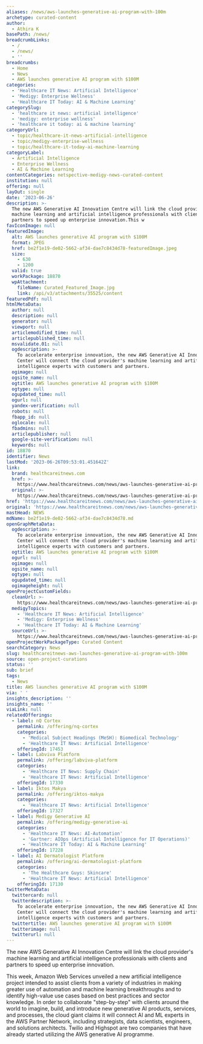 ```yaml
---
aliases: /news/aws-launches-generative-ai-program-with-100m
archetype: curated-content
author:
  - Athira K
basePath: /news/
breadcrumbLinks:
  - /
  - /news/
  - ''
breadcrumbs:
  - Home
  - News
  - AWS launches generative AI program with $100M
categories:
  - 'Healthcare IT News: Artificial Intelligence'
  - 'Medigy: Enterprise Wellness'
  - 'Healthcare IT Today: AI & Machine Learning'
categorySlug:
  - 'healthcare it news: artificial intelligence'
  - 'medigy: enterprise wellness'
  - 'healthcare it today: ai & machine learning'
categoryUrl:
  - topic/healthcare-it-news-artificial-intelligence
  - topic/medigy-enterprise-wellness
  - topic/healthcare-it-today-ai-machine-learning
categoryLabel:
  - Artificial Intelligence
  - Enterprise Wellness
  - AI & Machine Learning
contentCategories: netspective-medigy-news-curated-content
institution: null
offering: null
layOut: single
date: '2023-06-26'
description: >-
  The new AWS Generative AI Innovation Centre will link the cloud provider's
  machine learning and artificial intelligence professionals with clients and
  partners to speed up enterprise innovation.This w
favIconImage: null
featuredImage:
  alt: AWS launches generative AI program with $100M
  format: JPEG
  href: be2f1e19-de02-5662-af34-dae7c8434d78-featuredImage.jpeg
  size:
    - 630
    - 1200
  valid: true
  workPackage: 18870
  wpAttachment:
    fileName: Curated_Featured_Image.jpg
    link: /api/v3/attachments/35525/content
featuredPdf: null
htmlMetaData:
  author: null
  description: null
  generator: null
  viewport: null
  articlemodified_time: null
  articlepublished_time: null
  msvalidate.01: null
  ogdescription: >-
    To accelerate enterprise innovation, the new AWS Generative AI Innovation
    Center will connect the cloud provider's machine learning and artificial
    intelligence experts with customers and partners.
  ogimage: null
  ogsite_name: null
  ogtitle: AWS launches generative AI program with $100M
  ogtype: null
  ogupdated_time: null
  ogurl: null
  yandex-verification: null
  robots: null
  fbapp_id: null
  oglocale: null
  fbadmins: null
  articlepublisher: null
  google-site-verification: null
  keywords: null
id: 18870
identifier: News
lastMod: '2023-06-26T09:53:01.451642Z'
link:
  brand: healthcareitnews.com
  href: >-
    https://www.healthcareitnews.com/news/aws-launches-generative-ai-program-100m
  original: >-
    https://www.healthcareitnews.com/news/aws-launches-generative-ai-program-100m
href: 'https://www.healthcareitnews.com/news/aws-launches-generative-ai-program-100m'
original: 'https://www.healthcareitnews.com/news/aws-launches-generative-ai-program-100m'
mastHead: NEWS
mdName: be2f1e19-de02-5662-af34-dae7c8434d78.md
openGraphMetaData:
  ogdescription: >-
    To accelerate enterprise innovation, the new AWS Generative AI Innovation
    Center will connect the cloud provider's machine learning and artificial
    intelligence experts with customers and partners.
  ogtitle: AWS launches generative AI program with $100M
  ogurl: null
  ogimage: null
  ogsite_name: null
  ogtype: null
  ogupdated_time: null
  ogimageheight: null
openProjectCustomFields:
  cleanUrl: >-
    https://www.healthcareitnews.com/news/aws-launches-generative-ai-program-100m
  medigyTopics:
    - 'Healthcare IT News: Artificial Intelligence'
    - 'Medigy: Enterprise Wellness'
    - 'Healthcare IT Today: AI & Machine Learning'
  sourceUrl: >-
    https://www.healthcareitnews.com/news/aws-launches-generative-ai-program-100m
openProjectWorkPackageType: Curated Content
searchCategory: News
slug: healthcareitnews-aws-launches-generative-ai-program-with-100m
source: open-project-curations
status: ''
sub: brief
tags:
  - News
title: AWS launches generative AI program with $100M
via: ' '
insights_description: ''
insights_name: ''
viaLink: null
relatedOfferings:
  - label: nQ Cortex
    permalink: /offering/nq-cortex
    categories:
      - 'Medical Subject Headings (MeSH): Biomedical Technology'
      - 'Healthcare IT News: Artificial Intelligence'
    offeringId: 17453
  - label: Labviva Platform
    permalink: /offering/labviva-platform
    categories:
      - 'Healthcare IT News: Supply Chain'
      - 'Healthcare IT News: Artificial Intelligence'
    offeringId: 17330
  - label: Iktos Makya
    permalink: /offering/iktos-makya
    categories:
      - 'Healthcare IT News: Artificial Intelligence'
    offeringId: 17327
  - label: Medigy Generative AI
    permalink: /offering/medigy-generative-ai
    categories:
      - 'Healthcare IT News: AI-Automation'
      - 'Gartner: AIOps (Artificial Intelligence for IT Operations)'
      - 'Healthcare IT Today: AI & Machine Learning'
    offeringId: 17228
  - label: AI Dermatologist Platform
    permalink: /offering/ai-dermatologist-platform
    categories:
      - 'The Healthcare Guys: Skincare'
      - 'Healthcare IT News: Artificial Intelligence'
    offeringId: 17130
twitterMetaData:
  twittercard: null
  twitterdescription: >-
    To accelerate enterprise innovation, the new AWS Generative AI Innovation
    Center will connect the cloud provider's machine learning and artificial
    intelligence experts with customers and partners.
  twittertitle: AWS launches generative AI program with $100M
  twitterimage: null
  twitterurl: null
---
```

<p>The new AWS Generative AI Innovation Centre will link the cloud provider's machine learning and artificial intelligence professionals with clients and partners to speed up enterprise innovation.</p><p>This week, Amazon Web Services unveiled a new artificial intelligence project intended to assist clients from a variety of industries in making greater use of automation and machine learning breakthroughs and to identify high-value use cases based on best practices and sector knowledge. In order to collaborate "step-by-step" with clients around the world to imagine, build, and introduce new generative AI products, services, and processes, the cloud giant claims it will connect AI and ML experts in the AWS Partner Network, including strategists, data scientists, engineers, and solutions architects. Twilio and Highspot are two companies that have already started utilizing the AWS generative AI programme.</p>